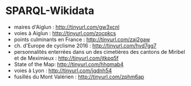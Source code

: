 # SPARQL-Wikidata

* maires d'Aiglun : http://tinyurl.com/gw3xcnl
* voies à Aiglun : http://tinyurl.com/zocpkcs
* points culminants en France : http://tinyurl.com/zaj2gaw
* ch. d'Europe de cyclisme 2016 : http://tinyurl.com/hvd7gg7
* personnalités enterrées dans un des cimetières des cantons de Miribel et de Meximieux : http://tinyurl.com/jtkpq5f
* State of the Map: http://tinyurl.com/hhqmab4
* voies à Lyon : http://tinyurl.com/jqdnh54
* fusillés du Mont Valérien : http://tinyurl.com/zphm6ap
